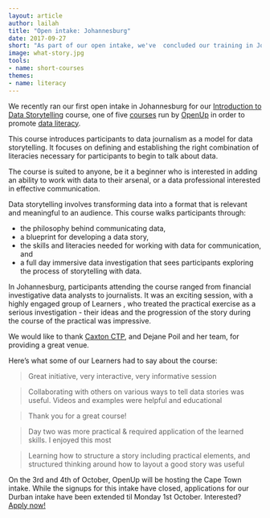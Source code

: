 ```yaml
---
layout: article
author: lailah
title: "Open intake: Johannesburg"
date: 2017-09-27
short: "As part of our open intake, we've  concluded our training in Johannesburg. Hear what participants had to say about their experience of learning how to begin telling stories with data."
image: what-story.jpg
tools:
- name: short-courses
themes:
- name: literacy
---
```

We recently ran our first open intake in Johannesburg for our [Introduction to Data Storytelling](https://openup.org.za/img/resources/OI-Invite-Update.pdf) course, one of five [courses](https://openup.org.za/courses.html) run by [OpenUp](https://openup.org.za/) in order to promote [data literacy](https://openup.org.za/themes/dataliteracy.html).

This course introduces participants to data journalism as a model for data storytelling. It focuses on defining and establishing the right combination of literacies necessary for participants to begin to talk about data. 

The course is suited to anyone, be it a beginner who is interested in adding an ability to work with data to their arsenal, or a data professional interested in effective communication. 

Data storytelling involves transforming data into a format that is relevant and meaningful to an audience. This course walks participants through:

- the philosophy behind communicating data,
- a blueprint for developing a data story,
- the skills and literacies needed for working with data for communication, and
- a full day immersive data investigation that sees participants exploring the process of storytelling with data.

In Johannesburg, participants attending the course ranged from financial investigative data analysts to journalists.  It was an exciting session, with a highly engaged group of Learners , who treated the practical exercise as a serious investigation - their ideas and the progression of the story during the course of the practical was impressive.

We would like to thank [Caxton CTP](http://caxton.co.za/), and Dejane Poil and her team, for providing a great venue.

Here’s what some of our Learners had to say about the course:

> Great initiative, very interactive, very informative session

> Collaborating with others on various ways to tell data stories was useful. Videos and examples were helpful and educational

> Thank you for a great course!

> Day two was more practical & required application of the learned skills. I enjoyed this most

> Learning how to structure a story including practical elements, and structured thinking around how to layout a good story was useful

On the 3rd and 4th of October, OpenUp will be hosting the  Cape Town intake. While the signups for this intake have closed, applications for our Durban intake have been extended til Monday 1st October. Interested? [Apply now!](https://docs.google.com/forms/d/e/1FAIpQLSdPXvaJFTekl4XfaJmxlSUz2cGcGnNwpPW8pa0wP945Ih82lg/viewform)